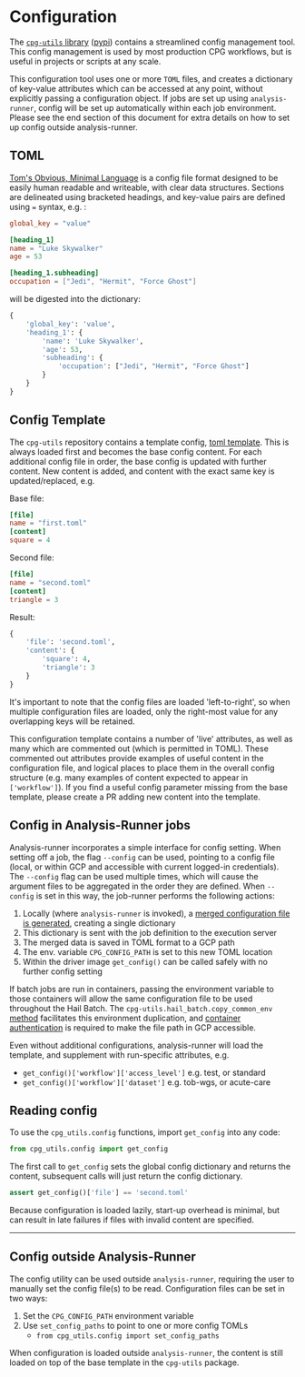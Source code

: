 # Configuration

The [`cpg-utils` library](https://github.com/populationgenomics/cpg-utils) ([pypi](https://pypi.org/project/cpg-utils/)) contains a streamlined config management tool. This config management is used by most production CPG workflows, but is useful in projects or scripts at any scale.

This configuration tool uses one or more `TOML` files, and creates a dictionary of key-value attributes which can be accessed at any point, without explicitly passing a configuration object. If jobs are set up using `analysis-runner`, config will be set up automatically within each job environment. Please see the end section of this document for extra details on how to set up config outside analysis-runner.

## TOML

[Tom's Obvious, Minimal Language](https://toml.io/en/) is a config file format designed to be easily human readable and writeable, with clear data structures. Sections are delineated using bracketed headings, and key-value pairs are defined using `=` syntax, e.g. :

```toml
global_key = "value"

[heading_1]
name = "Luke Skywalker"
age = 53

[heading_1.subheading]
occupation = ["Jedi", "Hermit", "Force Ghost"]
```

will be digested into the dictionary:

```python
{
    'global_key': 'value',
    'heading_1': {
        'name': 'Luke Skywalker',
        'age': 53,
        'subheading': {
            'occupation': ["Jedi", "Hermit", "Force Ghost"]
        }
    }
}
```


## Config Template

The `cpg-utils` repository contains a template config, [toml template](https://github.com/populationgenomics/cpg-utils/blob/main/cpg_utils/config-template.toml). This is always loaded first and becomes the base config content. For each additional config file in order, the base config is updated with further content. New content is added, and content with the exact same key is updated/replaced, e.g.

Base file:

```toml
[file]
name = "first.toml"
[content]
square = 4
```

Second file:

```toml
[file]
name = "second.toml"
[content]
triangle = 3
```

Result:

```python
{
    'file': 'second.toml',
    'content': {
        'square': 4,
        'triangle': 3
    }
}
```

It's important to note that the config files are loaded 'left-to-right', so when multiple configuration files are loaded, only the right-most value for any overlapping keys will be retained.  

This configuration template contains a number of 'live' attributes, as well as many which are commented out (which is permitted in TOML). These commented out attributes provide examples of useful content in the configuration file, and logical places to place them in the overall config structure (e.g. many examples of content expected to appear in `['workflow']`). If you find a useful config parameter missing from the base template, please create a PR adding new content into the template.



## Config in Analysis-Runner jobs

Analysis-runner incorporates a simple interface for config setting. When setting off a job, the flag `--config` can be used, pointing to a config file (local, or within GCP and accessible with current logged-in credentials).
The `--config` flag can be used multiple times, which will cause the argument files to be aggregated in the order they are defined. When `--config` is set in this way, the job-runner performs the following actions:

1. Locally (where `analysis-runner` is invoked), a [merged configuration file is generated](https://github.com/populationgenomics/analysis-runner/blob/main/analysis_runner/cli_analysisrunner.py#L199-L201), creating a single dictionary
2. This dictionary is sent with the job definition to the execution server
3. The merged data is saved in TOML format to a GCP path
4. The env. variable `CPG_CONFIG_PATH` is set to this new TOML location
5. Within the driver image `get_config()` can be called safely with no further config setting

If batch jobs are run in containers, passing the environment variable to those containers will allow the same configuration file to be used throughout the Hail Batch. The `cpg-utils.hail_batch.copy_common_env` [method](https://github.com/populationgenomics/cpg-utils/blob/main/cpg_utils/hail_batch.py#L54) facilitates this environment duplication, and [container authentication](https://github.com/populationgenomics/cpg-utils/blob/main/cpg_utils/hail_batch.py#L427-L454) is required to make the file path in GCP accessible.

Even without additional configurations, analysis-runner will load the template, and supplement with run-specific attributes, e.g.

- `get_config()['workflow']['access_level']` e.g. test, or standard
- `get_config()['workflow']['dataset']` e.g. tob-wgs, or acute-care

## Reading config

To use the `cpg_utils.config` functions, import `get_config` into any code:

```python
from cpg_utils.config import get_config
```

The first call to `get_config` sets the global config dictionary and returns the content, subsequent calls will just return the config dictionary.

```python
assert get_config()['file'] == 'second.toml'
```

Because configuration is loaded lazily, start-up overhead is minimal, but can result in late failures if files with invalid content are specified.

---

## Config outside Analysis-Runner

The config utility can be used outside `analysis-runner`, requiring the user to manually set the config file(s) to be read. Configuration files can be set in two ways:

1. Set the `CPG_CONFIG_PATH` environment variable
2. Use `set_config_paths` to point to one or more config TOMLs
    - `from cpg_utils.config import set_config_paths`  

When configuration is loaded outside `analysis-runner`, the content is still loaded on top of the base template in the `cpg-utils` package.
